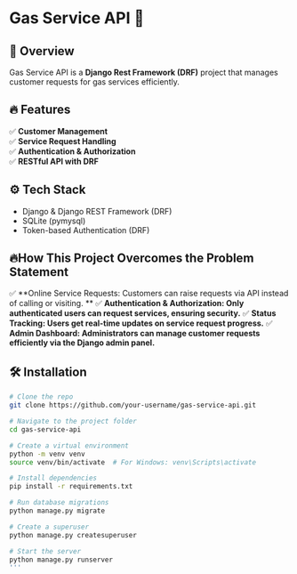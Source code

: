 # Gas Service API 🚀

## 📌 Overview
Gas Service API is a **Django Rest Framework (DRF)** project that manages customer requests for gas services efficiently.

## 🔥 Features
✅ **Customer Management**  
✅ **Service Request Handling**  
✅ **Authentication & Authorization**  
✅ **RESTful API with DRF**  

## ⚙️ Tech Stack
- Django & Django REST Framework (DRF)
- SQLite (pymysql)
- Token-based Authentication (DRF)

## 🔥How This Project Overcomes the Problem Statement
✅ **Online Service Requests: Customers can raise requests via API instead of calling or visiting. **
✅ **Authentication & Authorization: Only authenticated users can request services, ensuring security.**
✅ **Status Tracking: Users get real-time updates on service request progress.**
✅ **Admin Dashboard: Administrators can manage customer requests efficiently via the Django admin panel.**

## 🛠️ Installation

```bash
# Clone the repo
git clone https://github.com/your-username/gas-service-api.git

# Navigate to the project folder
cd gas-service-api

# Create a virtual environment
python -m venv venv
source venv/bin/activate  # For Windows: venv\Scripts\activate

# Install dependencies
pip install -r requirements.txt

# Run database migrations
python manage.py migrate

# Create a superuser
python manage.py createsuperuser

# Start the server
python manage.py runserver
'''
